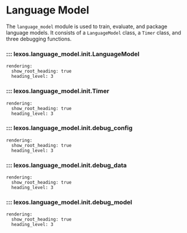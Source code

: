 # Language Model

The `language_model` module is used to train, evaluate, and package language models. It consists of a `LanguageModel` class, a `Timer` class, and three debugging functions.

### ::: lexos.language_model.__init__.LanguageModel
    rendering:
      show_root_heading: true
      heading_level: 3

### ::: lexos.language_model.__init__.Timer
    rendering:
      show_root_heading: true
      heading_level: 3

### ::: lexos.language_model.__init__.debug_config
    rendering:
      show_root_heading: true
      heading_level: 3

### ::: lexos.language_model.__init__.debug_data
    rendering:
      show_root_heading: true
      heading_level: 3

### ::: lexos.language_model.__init__.debug_model
    rendering:
      show_root_heading: true
      heading_level: 3

